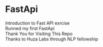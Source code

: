 # FastApi
Introduction to Fast API exrcise</br>
Runned my first FastApi</br>
Thank You for Visiting This Repo</br>
Thanks to Huza Labs through NLP fellowship
